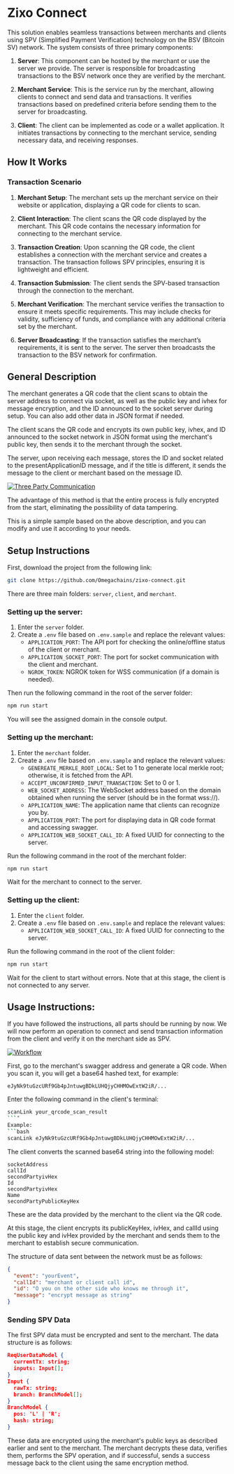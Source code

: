 
# Zixo Connect

This solution enables seamless transactions between merchants and clients using SPV (Simplified Payment Verification) technology on the BSV (Bitcoin SV) network. The system consists of three primary components:

1. **Server**: This component can be hosted by the merchant or use the server we provide. The server is responsible for broadcasting transactions to the BSV network once they are verified by the merchant.

2. **Merchant Service**: This is the service run by the merchant, allowing clients to connect and send data and transactions. It verifies transactions based on predefined criteria before sending them to the server for broadcasting.

3. **Client**: The client can be implemented as code or a wallet application. It initiates transactions by connecting to the merchant service, sending necessary data, and receiving responses.

## How It Works

### Transaction Scenario

1. **Merchant Setup**: The merchant sets up the merchant service on their website or application, displaying a QR code for clients to scan.

2. **Client Interaction**: The client scans the QR code displayed by the merchant. This QR code contains the necessary information for connecting to the merchant service.

3. **Transaction Creation**: Upon scanning the QR code, the client establishes a connection with the merchant service and creates a transaction. The transaction follows SPV principles, ensuring it is lightweight and efficient.

4. **Transaction Submission**: The client sends the SPV-based transaction through the connection to the merchant.

5. **Merchant Verification**: The merchant service verifies the transaction to ensure it meets specific requirements. This may include checks for validity, sufficiency of funds, and compliance with any additional criteria set by the merchant.

6. **Server Broadcasting**: If the transaction satisfies the merchant’s requirements, it is sent to the server. The server then broadcasts the transaction to the BSV network for confirmation.

## General Description
The merchant generates a QR code that the client scans to obtain the server address to connect via socket, as well as the public key and ivhex for message encryption, and the ID announced to the socket server during setup. You can also add other data in JSON format if needed.

The client scans the QR code and encrypts its own public key, ivhex, and ID announced to the socket network in JSON format using the merchant's public key, then sends it to the merchant through the socket.

The server, upon receiving each message, stores the ID and socket related to the presentApplicationID message, and if the title is different, it sends the message to the client or merchant based on the message ID.


[![Three Party Communication](https://i.postimg.cc/vT0zGx3R/image.webp)](https://postimg.cc/Zvy3cRGj)

The advantage of this method is that the entire process is fully encrypted from the start, eliminating the possibility of data tampering.

This is a simple sample based on the above description, and you can modify and use it according to your needs.

## Setup Instructions

First, download the project from the following link:
```bash
git clone https://github.com/Omegachains/zixo-connect.git
```
There are three main folders: `server`, `client`, and `merchant`.

### Setting up the server:
1. Enter the `server` folder.
2. Create a `.env` file based on `.env.sample` and replace the relevant values:
   - `APPLICATION_PORT`: The API port for checking the online/offline status of the client or merchant.
   - `APPLICATION_SOCKET_PORT`: The port for socket communication with the client and merchant.
   - `NGROK_TOKEN`: NGROK token for WSS communication (if a domain is needed).

Then run the following command in the root of the server folder:
```bash
npm run start
```
You will see the assigned domain in the console output.

### Setting up the merchant:
1. Enter the `merchant` folder.
2. Create a `.env` file based on `.env.sample` and replace the relevant values:
   - `GENEREATE_MERKLE_ROOT_LOCAL`: Set to 1 to generate local merkle root; otherwise, it is fetched from the API.
   - `ACCEPT_UNCONFIRMED_INPUT_TRANSACTION`: Set to 0 or 1.
   - `WEB_SOCKET_ADDRESS`: The WebSocket address based on the domain obtained when running the server (should be in the format wss://).
   - `APPLICATION_NAME`: The application name that clients can recognize you by.
   - `APPLICATION_PORT`: The port for displaying data in QR code format and accessing swagger.
   - `APPLICATION_WEB_SOCKET_CALL_ID`: A fixed UUID for connecting to the server.

Run the following command in the root of the merchant folder:
```bash
npm run start
```
Wait for the merchant to connect to the server.

### Setting up the client:
1. Enter the `client` folder.
2. Create a `.env` file based on `.env.sample` and replace the relevant values:
   - `APPLICATION_WEB_SOCKET_CALL_ID`: A fixed UUID for connecting to the server.

Run the following command in the root of the client folder:
```bash
npm run start
```
Wait for the client to start without errors. Note that at this stage, the client is not connected to any server.

## Usage Instructions:
If you have followed the instructions, all parts should be running by now. We will now perform an operation to connect and send transaction information from the client and verify it on the merchant side as SPV.


[![Workflow](https://i.postimg.cc/4Nwvcc6j/image.webp)](https://postimg.cc/tYZVQYmz)

First, go to the merchant's swagger address and generate a QR code. When you scan it, you will get a base64 hashed text, for example:
```
eJyNk9tuGzcURf9Gb4pJntuwgBDkLUHQjyCHHMOwExtW2iR/...
```

Enter the following command in the client's terminal:
```bash
scanLink your_qrcode_scan_result
```ْ
Example:
```bash
scanLink eJyNk9tuGzcURf9Gb4pJntuwgBDkLUHQjyCHHMOwExtW2iR/...
```
The client converts the scanned base64 string into the following model:
```
socketAddress  
callId
secondPartyivHex
Id
secondPartyivHex
Name
secondPartyPublicKeyHex
```
These are the data provided by the merchant to the client via the QR code.

At this stage, the client encrypts its publicKeyHex, ivHex, and callId using the public key and ivHex provided by the merchant and sends them to the merchant to establish secure communication.

The structure of data sent between the network must be as follows:
```json
{
  "event": "yourEvent",
  "callId": "merchant or client call id",
  "id": "O you on the other side who knows me through it",
  "message": "encrypt message as string"
}
```

### Sending SPV Data
The first SPV data must be encrypted and sent to the merchant. The data structure is as follows:
```json
ReqUserDataModel {
  currentTx: string;
  inputs: Input[];
}
Input {
  rawTx: string;
  branch: BranchModel[];
}
BranchModel {
  pos: 'L' | 'R';
  hash: string;
}
```
These data are encrypted using the merchant's public keys as described earlier and sent to the merchant. The merchant decrypts these data, verifies them, performs the SPV operation, and if successful, sends a success message back to the client using the same encryption method.
